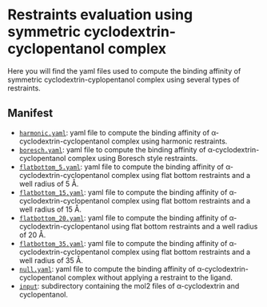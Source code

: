 # Restraints evaluation using symmetric cyclodextrin-cyclopentanol complex

Here you will find the yaml files used to compute the binding affinity of symmetric cyclodextrin-cyplopentanol complex using several types of restraints.

## Manifest

- [`harmonic.yaml`](harmonic.yaml): yaml file to compute the binding affinity of α-cyclodextrin-cyclopentanol complex using harmonic restraints.
- [`boresch.yaml`](boresch.yaml): yaml file to compute the binding affinity of α-cyclodextrin-cyclopentanol complex using Boresch style restraints.
- [`flatbottom_5.yaml`]( flatbottom_5.yaml): yaml file to compute the binding affinity of α-cyclodextrin-cyclopentanol complex using flat bottom restraints and a well radius of 5 Å.
- [`flatbottom_15.yaml`]( flatbottom_15.yaml): yaml file to compute the binding affinity of α-cyclodextrin-cyclopentanol complex using flat bottom restraints and a well radius of 15 Å.
- [`flatbottom_20.yaml`]( flatbottom_20.yaml): yaml file to compute the binding affinity of  α-cyclodextrin-cyclopentanol using flat bottom restraints and a well radius of 20 Å.
- [`flatbottom_35.yaml`]( flatbottom_35.yaml): yaml file to compute the binding affinity of α-cyclodextrin-cyclopentanol complex using flat bottom restraints and a well radius of 35 Å.
- [`null.yaml`](null.yaml): yaml file to compute the binding affinity of α-cyclodextrin-cyclopentanol complex without applying a restraint to the ligand.
- [`input`](input): subdirectory containing the mol2 files of α-cyclodextrin and cyclopentanol.
